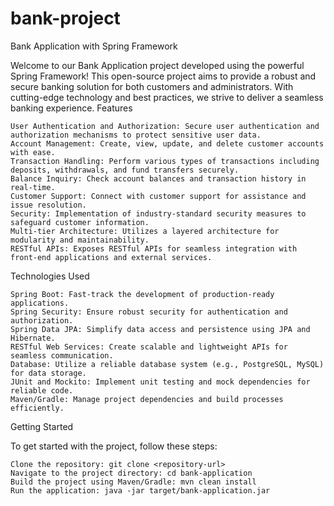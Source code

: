 # bank-project
Bank Application with Spring Framework

Welcome to our Bank Application project developed using the powerful Spring Framework! This open-source project aims to provide a robust and secure banking solution for both customers and administrators. With cutting-edge technology and best practices, we strive to deliver a seamless banking experience.
Features

    User Authentication and Authorization: Secure user authentication and authorization mechanisms to protect sensitive user data.
    Account Management: Create, view, update, and delete customer accounts with ease.
    Transaction Handling: Perform various types of transactions including deposits, withdrawals, and fund transfers securely.
    Balance Inquiry: Check account balances and transaction history in real-time.
    Customer Support: Connect with customer support for assistance and issue resolution.
    Security: Implementation of industry-standard security measures to safeguard customer information.
    Multi-tier Architecture: Utilizes a layered architecture for modularity and maintainability.
    RESTful APIs: Exposes RESTful APIs for seamless integration with front-end applications and external services.

Technologies Used

    Spring Boot: Fast-track the development of production-ready applications.
    Spring Security: Ensure robust security for authentication and authorization.
    Spring Data JPA: Simplify data access and persistence using JPA and Hibernate.
    RESTful Web Services: Create scalable and lightweight APIs for seamless communication.
    Database: Utilize a reliable database system (e.g., PostgreSQL, MySQL) for data storage.
    JUnit and Mockito: Implement unit testing and mock dependencies for reliable code.
    Maven/Gradle: Manage project dependencies and build processes efficiently.

Getting Started

To get started with the project, follow these steps:

    Clone the repository: git clone <repository-url>
    Navigate to the project directory: cd bank-application
    Build the project using Maven/Gradle: mvn clean install 
    Run the application: java -jar target/bank-application.jar
